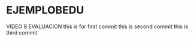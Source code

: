 # EJEMPLOBEDU
VIDEO 8 EVALUACION
this is for first commit
this is second commit
this is third commit
